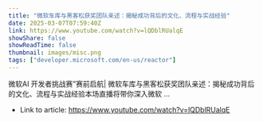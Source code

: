 ```yaml
---
title: "微软车库与黑客松获奖团队亲述：揭秘成功背后的文化、流程与实战经验"
date: 2025-03-07T07:59:40Z
link: https://www.youtube.com/watch?v=lQDblRUalqE
showShare: false
showReadTime: false
thumbnail: images/misc.png
tags: ["developer.microsoft.com/en-us/reactor"]
---
```

微软AI 开发者挑战赛”赛前启航| 微软车库与黑客松获奖团队亲述：揭秘成功背后的文化、流程与实战经验本场直播将带你深入微软 ...

- Link to article: https://www.youtube.com/watch?v=lQDblRUalqE